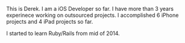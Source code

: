 This is Derek. I am a iOS Developer so far. I have more than 3 years experinece working on outsourced projects.
I accomplished 6 iPhone projects and 4 iPad projects so far. 

I started to learn Ruby/Rails from mid of 2014.
